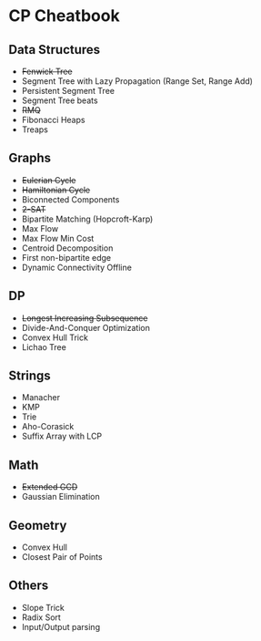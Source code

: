 # CP Cheatbook

## Data Structures
* ~~Fenwick Tree~~
* Segment Tree with Lazy Propagation (Range Set, Range Add)
* Persistent Segment Tree
* Segment Tree beats
* ~~RMQ~~
* Fibonacci Heaps
* Treaps

## Graphs
* ~~Eulerian Cycle~~
* ~~Hamiltonian Cycle~~
* Biconnected Components
* ~~2-SAT~~
* Bipartite Matching (Hopcroft-Karp)
* Max Flow
* Max Flow Min Cost
* Centroid Decomposition
* First non-bipartite edge
* Dynamic Connectivity Offline

## DP
* ~~Longest Increasing Subsequence~~
* Divide-And-Conquer Optimization
* Convex Hull Trick
* Lichao Tree

## Strings
* Manacher
* KMP
* Trie
* Aho-Corasick
* Suffix Array with LCP

## Math
* ~~Extended GCD~~
* Gaussian Elimination

## Geometry
* Convex Hull
* Closest Pair of Points

## Others
* Slope Trick
* Radix Sort
* Input/Output parsing